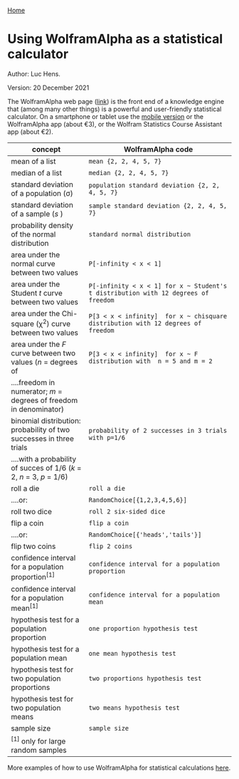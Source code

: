 [Home](https://luc-hens.github.io/)

# Using WolframAlpha as a statistical calculator

Author: Luc Hens. 

Version: 20 December 2021

The WolframAlpha web page ([link](http://wolframalpha.com)) is the front end of a knowledge engine that (among many other things) is a powerful and user-friendly statistical calculator. On a smartphone or tablet use the [mobile version](http://m.wolframalpha.com) or the WolframAlpha app (about &euro;3), or the Wolfram Statistics Course Assistant app (about &euro;2).

| concept                                       |  WolframAlpha code                     |
|-----------------------------------------------|----------------------------------------|
| mean of a list                                | `mean {2, 2, 4, 5, 7}`                 | 
| median of a list                              | `median {2, 2, 4, 5, 7}`               |
| standard deviation of a population (&sigma;)  | `population standard deviation {2, 2, 4, 5, 7}`                                                                                   |
| standard deviation of a sample (*s* )         | `sample standard deviation {2, 2, 4, 5, 7}`                                                                                      |
| probability density of the normal distribution | `standard normal distribution`        | 
| area under the normal curve between two values |  `P[-infinity < x < 1]`               |
| area under the Student *t* curve between two values | `P[-infinity < x < 1] for x ~ Student's t distribution with 12 degrees of freedom `                                    |
| area under the Chi-square (&#967;<sup>2</sup>) curve between two values  | `P[3 < x < infinity]  for x ~ chisquare distribution with 12 degrees of freedom `                   | 
| area under the *F* curve between two values (*n* = degrees of | `P[3 < x < infinity]  for x ~ F distribution with  n = 5 and m = 2 `                                           |
|....freedom in numerator; *m* = degrees of freedom in denominator) |                    |
| binomial distribution: probability of two successes in three trials | `probability of 2 successes in 3 trials with p=1/6 ` | 
|....with a probability of succes of 1/6 (*k* = 2, *n* = 3, *p* = 1/6) |                 |
| roll a die                                   | `roll a die`                            |              
|....or:                                       | `RandomChoice[{1,2,3,4,5,6}]`           |
| roll two dice                                | `roll 2 six-sided dice`                 | 
| flip a coin                                  | `flip a coin`                           |
|....or:                                       | `RandomChoice[{'heads','tails'}]`       | 
| flip two coins                               | `flip 2 coins`                          |
| confidence interval for a population proportion<sup>[1]</sup> | `confidence interval for a population proportion`                                                                 | 
| confidence interval for a population mean<sup>[1]</sup>     | `confidence interval for a population mean`                                                                         |
| hypothesis test for a population proportion  | `one proportion hypothesis test`        |
| hypothesis test for a population mean        | `one mean hypothesis test`              |
| hypothesis test for two population proportions | `two proportions hypothesis test`     |       
| hypothesis test for two population means     | `two means hypothesis test`             |
| sample size                                  | `sample size`                           |
| <sup>[1]</sup> only for large random samples |                                         | |

More examples of how to use WolframAlpha for statistical calculations [here](http://www.wolframalpha.com/examples/Statistics.html).

